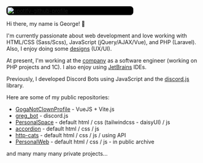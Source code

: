 <div
  style="
    border: 3px solid black;
    border-radius: 0.50rem;
    width: 325px;
    background-color: black;
  "
>
  <a href="https://github.com/kittinan/spotify-github-profile">
    <img
      alt="spotify-github-profile"
      src="https://spotify-github-profile.kittinanx.com/api/view?uid=31hn3mlaratd4wy5tcfipv7t3xva&cover_image=true&theme=novatorem&show_offline=false&background_color=ffffff&interchange=false&bar_color=fff&bar_color_cover=false"
      title="Spotify Current Track"
    />
  </a>
</div>

Hi there, my name is George! 👋

I'm currently passionate about web development and love working with HTML/CSS (Sass/Scss), JavaScript (jQuery/AJAX/Vue), and PHP (Laravel). Also, I enjoy doing some [designs](https://figma.com/@rofl/) (UX/UI).

At present, I'm working at the [company](https://www.plypan.com/) as a software engineer (working on PHP projects and 1C). I also enjoy using [JetBrains](https://www.jetbrains.com/) IDEs.

Previously, I developed Discord Bots using JavaScript and the [discord.js](https://discord.js.org/) library.

Here are some of my public repositories:

- [GogaNotClownProfile](https://github.com/GogaNotClown/GogaNotClownProfile) - VueJS + Vite.js
- [greg_bot](https://github.com/GogaNotClown/greg_bot) - discord.js
- [PersonalSpace](https://github.com/GogaNotClown/PersonalSpace) - default html / css (tailwindcss - daisyUI) / js
- [accordion](https://github.com/GogaNotClown/accordion) - default html / css / js
- [http-cats](https://github.com/GogaNotClown/http-cats) - default html / css / js / using API
- [PersonalWeb](https://github.com/GogaNotClown/PersonalWeb) - default html / css / js - in public archive

and many many many private projects...
